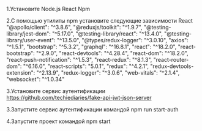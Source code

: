 1.Установите
    Node.js
    React
    Npm

2.С помощью утилиты npm установите следующие зависимости React
    "@apollo/client": "^3.8.6",
    "@reduxjs/toolkit": "^1.9.7",
    "@testing-library/jest-dom": "^5.17.0",
    "@testing-library/react": "^13.4.0",
    "@testing-library/user-event": "^13.5.0",
    "@types/redux-logger": "^3.0.10",
    "axios": "^1.5.1",
    "bootstrap": "^5.3.2",
    "graphql": "^16.8.1",
    "react": "^18.2.0",
    "react-bootstrap": "^2.9.0",
    "react-devtools": "^4.28.4",
    "react-dom": "^18.2.0",
    "react-push-notification": "^1.5.3",
    "react-redux": "^8.1.3",
    "react-router-dom": "^6.16.0",
    "react-scripts": "5.0.1",
    "redux": "^4.2.1",
    "redux-devtools-extension": "^2.13.9",
    "redux-logger": "^3.0.6",
    "web-vitals": "^2.1.4",
    "websocket": "^1.0.34"

3.Установите сервис аутентификации 
https://github.com/techiediaries/fake-api-jwt-json-server

3.Запустите сервис аутентификации командой npm run start-auth

4.Запустите проект командой npm start